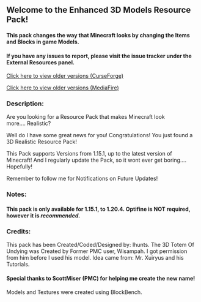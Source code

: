 ## Welcome to the Enhanced 3D Models Resource Pack!

#### This pack changes the way that Minecraft looks by changing the Items and Blocks in game Models.

#### If you have any issues to report, please visit the issue tracker under the External Resources panel.

<a href=https://www.curseforge.com/minecraft/texture-packs/enhanced-3d-models>Click here to view older versions (CurseForge)</a>

<a href=https://www.mediafire.com/folder/9y5b27h5q4id6/3D_Minecraft>Click here to view older versions (MediaFire)</a>


### Description:

Are you looking for a Resource Pack that makes Minecraft look more.... Realistic?

Well do I have some great news for you! Congratulations! You just found a 3D Realistic Resource Pack!

This Pack supports Versions from 1.15.1, up to the latest version of Minecraft! And I regularly update the Pack, so it wont ever get boring.... Hopefully!

Remember to follow me for Notifications on Future Updates!

### Notes:
#### This pack is only available for 1.15.1, to 1.20.4. Optifine is NOT required, however it is *recommended.*


### Credits:
This pack has been Created/Coded/Designed by:
Ihunts.
The 3D Totem Of Undying was Created by Former PMC user, Wisampah. I got permission from him before I used his model.
Idea came from:
Mr. Xuiryus and his Tutorials.

#### Special thanks to ScottMiser (PMC) for helping me create the new name!
Models and Textures were created using BlockBench.